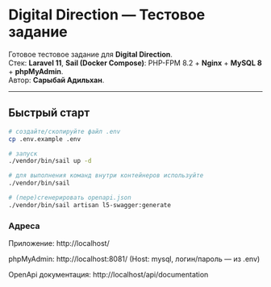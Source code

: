 # Digital Direction — Тестовое задание

Готовое тестовое задание для **Digital Direction**.  
Стек: **Laravel 11**, **Sail (Docker Compose)**: PHP-FPM 8.2 + **Nginx** + **MySQL 8** + **phpMyAdmin**.  
Автор: **Сарыбай Адильхан**.

---

## Быстрый старт

```bash
# cоздайте/скопируйте файл .env
cp .env.example .env

# запуск
./vendor/bin/sail up -d

# для выполнения команд внутри контейнеров используйте
./vendor/bin/sail

# (пере)сгенерировать openapi.json
./vendor/bin/sail artisan l5-swagger:generate
```
### Адреса

Приложение: http://localhost/

phpMyAdmin: http://localhost:8081/
 (Host: mysql, логин/пароль — из .env)

OpenApi документация: http://localhost/api/documentation